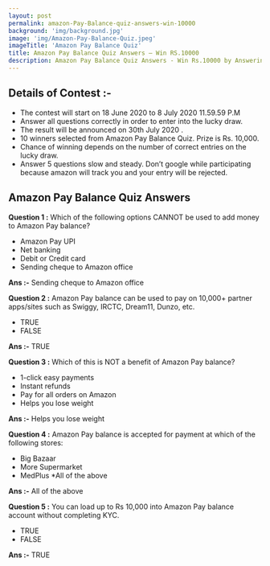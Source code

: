 ```yaml
---
layout: post
permalink: amazon-Pay-Balance-quiz-answers-win-10000
background: 'img/background.jpg'
image: 'img/Amazon-Pay-Balance-Quiz.jpeg'
imageTitle: 'Amazon Pay Balance Quiz'
title: Amazon Pay Balance Quiz Answers – Win RS.10000
description: Amazon Pay Balance Quiz Answers - Win Rs.10000 by Answering Simple Question. Get amazon Pay Balance Quiz answers - GeraSoft.com
---
```



## Details of Contest :-  

* The contest will start on 18 June 2020 to 8 July 2020 11.59.59 P.M
* Answer all questions correctly in order to enter into the lucky draw.
* The result will be announced on 30th July 2020 .
* 10 winners selected from Amazon Pay Balance Quiz. Prize is Rs. 10,000.
* Chance of winning depends on the number of correct entries on the lucky draw.
* Answer 5 questions slow and steady. Don’t google while participating because amazon will track you and your entry will be rejected.
 

## Amazon Pay Balance Quiz Answers

**Question 1 :** Which of the following options CANNOT be used to add money to Amazon Pay balance?  

* Amazon Pay UPI
* Net banking
* Debit or Credit card
* Sending cheque to Amazon office

**Ans :-** Sending cheque to Amazon office

**Question 2 :** Amazon Pay balance can be used to pay on 10,000+ partner apps/sites such as Swiggy, IRCTC, Dream11, Dunzo, etc.  

* TRUE
* FALSE

**Ans :-** TRUE

**Question 3 :** Which of this is NOT a benefit of Amazon Pay balance?  

* 1-click easy payments
* Instant refunds
* Pay for all orders on Amazon
* Helps you lose weight

**Ans :-** Helps you lose weight

**Question 4 :** Amazon Pay balance is accepted for payment at which of the following stores:  

* Big Bazaar
* More Supermarket
* MedPlus
*All of the above
 
**Ans :-** All of the above

**Question 5 :** You can load up to Rs 10,000 into Amazon Pay balance account without completing KYC.  

* TRUE
* FALSE

**Ans :-** TRUE